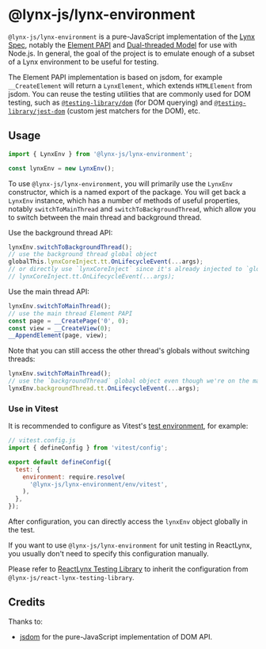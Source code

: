 # @lynx-js/lynx-environment

`@lynx-js/lynx-environment` is a pure-JavaScript implementation of the [Lynx Spec](https://lynxjs.org/api/engine/element-api), notably the [Element PAPI](https://lynxjs.org/api/engine/element-api) and [Dual-threaded Model](https://lynxjs.org/guide/spec#dual-threaded-model) for use with Node.js. In general, the goal of the project is to emulate enough of a subset of a Lynx environment to be useful for testing.

The Element PAPI implementation is based on jsdom, for example `__CreateElement` will return a `LynxElement`, which extends `HTMLElement` from jsdom. You can reuse the testing utilities that are commonly used for DOM testing, such as [`@testing-library/dom`](https://github.com/testing-library/dom-testing-library) (for DOM querying) and [`@testing-library/jest-dom`](https://github.com/testing-library/jest-dom) (custom jest matchers for the DOM), etc.

## Usage

```js
import { LynxEnv } from '@lynx-js/lynx-environment';

const lynxEnv = new LynxEnv();
```

To use `@lynx-js/lynx-environment`, you will primarily use the `LynxEnv` constructor, which is a named export of the package. You will get back a `LynxEnv` instance, which has a number of methods of useful properties, notably `switchToMainThread` and `switchToBackgroundThread`, which allow you to switch between the main thread and background thread.

Use the background thread API:

```js
lynxEnv.switchToBackgroundThread();
// use the background thread global object
globalThis.lynxCoreInject.tt.OnLifecycleEvent(...args);
// or directly use `lynxCoreInject` since it's already injected to `globalThis`
// lynxCoreInject.tt.OnLifecycleEvent(...args);
```

Use the main thread API:

```js
lynxEnv.switchToMainThread();
// use the main thread Element PAPI
const page = __CreatePage('0', 0);
const view = __CreateView(0);
__AppendElement(page, view);
```

Note that you can still access the other thread's globals without switching threads:

```js
lynxEnv.switchToMainThread();
// use the `backgroundThread` global object even though we're on the main thread
lynxEnv.backgroundThread.tt.OnLifecycleEvent(...args);
```

### Use in Vitest

It is recommended to configure as Vitest's [test environment](https://vitest.dev/guide/environment), for example:

```js
// vitest.config.js
import { defineConfig } from 'vitest/config';

export default defineConfig({
  test: {
    environment: require.resolve(
      '@lynx-js/lynx-environment/env/vitest',
    ),
  },
});
```

After configuration, you can directly access the `lynxEnv` object globally in the test.

If you want to use `@lynx-js/lynx-environment` for unit testing in ReactLynx, you usually don't need to specify this configuration manually.

Please refer to [ReactLynx Testing Library](https://lynxjs.org/react/react-lynx-testing-library/react-lynx-testing-library.html) to inherit the configuration from `@lynx-js/react-lynx-testing-library`.

## Credits

Thanks to:

- [jsdom](https://github.com/jsdom/jsdom) for the pure-JavaScript implementation of DOM API.
